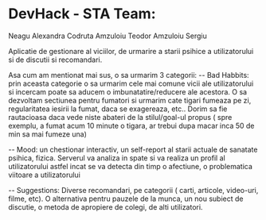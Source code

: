 # DevHack - STA Team:
  Neagu Alexandra Codruta
  Amzuloiu Teodor
  Amzuloiu Sergiu


Aplicatie de gestionare al viciilor, de urmarire a starii psihice a utilizatorului si de discutii si recomandari.


Asa cum am mentionat mai sus, o sa urmarim 3 categorii:
-- Bad Habbits: prin aceasta categorie o sa urmarim cele mai comune vicii ale utilizatorului si incercam poate sa 
aducem o imbunatatire/reducere ale acestora.
O sa dezvoltam sectiunea pentru fumatori si urmarim cate tigari fumeaza pe zi, regularitatea iesirii la fumat, daca se exagereaza, etc..
Dorim sa fie rautacioasa daca vede niste abateri  de la stilul/goal-ul propus ( spre exemplu, a fumat acum 10 minute o tigara, ar trebui dupa macar inca 50 de min sa mai fumeze una)


-- Mood:   un chestionar interactiv, un self-report al starii actuale de sanatate psihica, fizica. Serverul va analiza in spate si va realiza un profil al utilizatorului astfel incat se va 
detecta din timp o afectiune, o problematica viitoare a utilizatorului

-- Suggestions: Diverse recomandari, pe categorii ( carti, articole, video-uri, filme, etc). O alternativa pentru pauzele de la munca, un nou subiect de discutie, o metoda de apropiere 
de colegi, de alti utilizatori.
